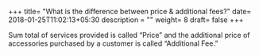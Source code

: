 +++
title= "What is the difference between price & additional fees?"
date= 2018-01-25T11:02:13+05:30
description = ""
weight= 8
draft= false
+++


Sum total of services provided is called “Price” and the additional price of accessories purchased by a customer is called “Additional Fee.” 


